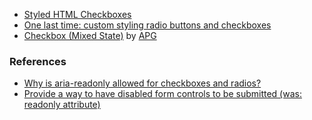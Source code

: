 - [Styled HTML Checkboxes](https://scottaohara.github.io/a11y_styled_form_controls/src/checkbox/)
- [One last time: custom styling radio buttons and checkboxes](https://www.scottohara.me/blog/2021/09/24/custom-radio-checkbox-again.html)
- [Checkbox (Mixed State)](https://www.w3.org/WAI/ARIA/apg/patterns/checkbox/examples/checkbox-mixed/) by [APG](https://www.w3.org/WAI/ARIA/apg)

### References

- [Why is aria-readonly allowed for checkboxes and radios?](https://github.com/w3c/aria/issues/1309#issue-676916400)
- [Provide a way to have disabled form controls to be submitted (was: readonly attribute)](https://github.com/whatwg/html/issues/2311)
